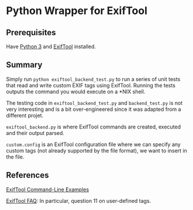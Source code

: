 # Python Wrapper for ExifTool

## Prerequisites

Have [Python 3](https://www.python.org/) and [ExifTool](http://owl.phy.queensu.ca/~phil/exiftool/) installed.

## Summary

Simply run ```python exiftool_backend_test.py``` to run a series of unit tests that read and write custom EXIF tags using ExifTool. Running the tests outputs the command you would execute on a *NIX shell.

The testing code in `exiftool_backend_test.py` and `backend_test.py` is not very interesting and is a bit over-engineered since it was adapted from a different projet.

`exiftool_backend.py` is where ExifTool commands are created, executed and their output parsed.

`custom.config` is an ExifTool configuration file where we can specify any custom tags (not already supported by the file format), we want to insert in the file.

## References

[ExifTool Command-Line Examples](http://owl.phy.queensu.ca/~phil/exiftool/examples.html)

[ExifTool FAQ](https://sno.phy.queensu.ca/~phil/exiftool/faq.html): In particular, question 11 on user-defined tags.
